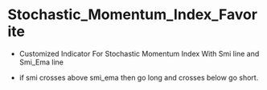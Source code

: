 # Stochastic_Momentum_Index_Favorite


* Customized Indicator For Stochastic Momentum Index With Smi line and Smi_Ema line 

* if smi crosses above smi_ema then go long and crosses below go short. 

